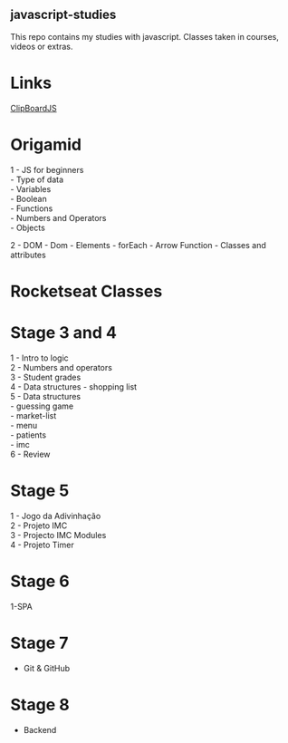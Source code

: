 ## javascript-studies

This repo contains my studies with javascript. Classes taken in courses, videos or extras.

# Links

[ClipBoardJS](https://clipboardjs.com/)

# Origamid

1 - JS for beginners<br>
    - Type of data<br>
    - Variables<br>
    - Boolean<br>
    - Functions<br>
    - Numbers and Operators<br>
    - Objects<br>

2 - DOM
    - Dom
    - Elements
    - forEach - Arrow Function
    - Classes and attributes

# Rocketseat Classes
# Stage 3 and 4

1 - Intro to logic <br>
2 - Numbers and operators <br>
3 - Student grades <br>
4 - Data structures - shopping list <br>
5 - Data structures <br>
    - guessing game <br>
    - market-list <br>
    - menu <br>
    - patients <br>
    - imc <br>
6 - Review

# Stage 5

1 - Jogo da Adivinhação  <br>
2 - Projeto IMC  <br>
3 - Projecto IMC Modules <br>
4 - Projeto Timer

# Stage 6

1-SPA

# Stage 7

- Git & GitHub

# Stage 8

- Backend